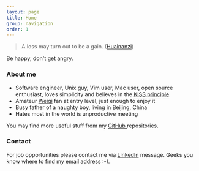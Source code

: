 ```yaml
---
layout: page
title: Home
group: navigation
order: 1
---
```


> A loss may turn out to be a gain. ([Huainanzi](https://en.wikipedia.org/wiki/Huainanzi))

Be happy, don't get angry.

### About me

- Software engineer, Unix guy, Vim user, Mac user, open source enthusiast,
  loves simplicity and believes in the [KISS
  principle](https://en.wikipedia.org/wiki/KISS_principle)
- Amateur [Weiqi](http://en.wikipedia.org/wiki/Weiqi) fan at entry level, just
  enough to enjoy it
- Busy father of a naughty boy, living in Beijing, China
- Hates most in the world is unproductive meeting

You may find more useful stuff from my [GitHub ](https://github.com/ymattw/)
repositories.

### Contact

For job opportunities please contact me via
[LinkedIn](https://www.linkedin.com/in/ymattw) message. Geeks you know where to
find my email address :-).
